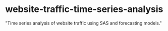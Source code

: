 # website-traffic-time-series-analysis
 "Time series analysis of website traffic using SAS and forecasting models."
